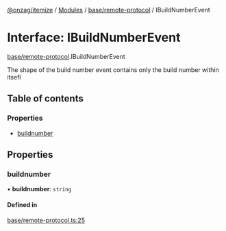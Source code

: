 [@onzag/itemize](../README.md) / [Modules](../modules.md) / [base/remote-protocol](../modules/base_remote_protocol.md) / IBuildNumberEvent

# Interface: IBuildNumberEvent

[base/remote-protocol](../modules/base_remote_protocol.md).IBuildNumberEvent

The shape of the build number event contains only the build number
within itsefl

## Table of contents

### Properties

- [buildnumber](base_remote_protocol.IBuildNumberEvent.md#buildnumber)

## Properties

### buildnumber

• **buildnumber**: `string`

#### Defined in

[base/remote-protocol.ts:25](https://github.com/onzag/itemize/blob/f2db74a5/base/remote-protocol.ts#L25)

